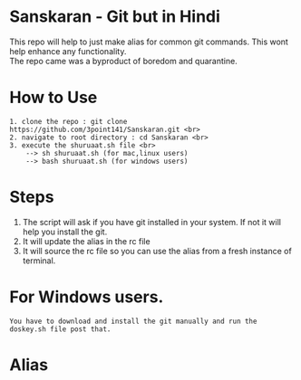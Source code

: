 # Sanskaran - Git but in Hindi

This repo will help to just make alias for common git commands. This wont help enhance any functionality. <br>
The repo came was a byproduct of boredom and quarantine.

# How to Use

```
1. clone the repo : git clone https://github.com/3point141/Sanskaran.git <br>
2. navigate to root directory : cd Sanskaran <br>
3. execute the shuruaat.sh file <br>
	--> sh shuruaat.sh (for mac,linux users)
	--> bash shuruaat.sh (for windows users) 
```

# Steps 
1. The script will ask if you have git installed in your system. If not it will help you install the git. <br>
2. It will update the alias in the rc file
3. It will source the rc file so you can use the alias from a fresh instance of terminal.

# For Windows users. 
	You have to download and install the git manually and run the doskey.sh file post that.

# Alias

 
